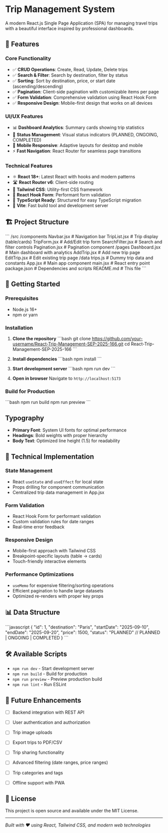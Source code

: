 # Trip Management System

A modern React.js Single Page Application (SPA) for managing travel trips with a beautiful interface inspired by professional dashboards.

## 🚀 Features

### Core Functionality
- ✅ **CRUD Operations**: Create, Read, Update, Delete trips
- ✅ **Search & Filter**: Search by destination, filter by status
- ✅ **Sorting**: Sort by destination, price, or start date (ascending/descending)
- ✅ **Pagination**: Client-side pagination with customizable items per page
- ✅ **Form Validation**: Comprehensive validation using React Hook Form
- ✅ **Responsive Design**: Mobile-first design that works on all devices

### UI/UX Features
- 📊 **Dashboard Analytics**: Summary cards showing trip statistics
- 🎯 **Status Management**: Visual status indicators (PLANNED, ONGOING, COMPLETED)
- 📱 **Mobile Responsive**: Adaptive layouts for desktop and mobile
- ⚡ **Fast Navigation**: React Router for seamless page transitions

### Technical Features
- ⚛️ **React 18+**: Latest React with hooks and modern patterns
- 🛣️ **React Router v6**: Client-side routing
- 🎨 **Tailwind CSS**: Utility-first CSS framework
- 📝 **React Hook Form**: Performant form validation
- 🎯 **TypeScript Ready**: Structured for easy TypeScript migration
- 🔧 **Vite**: Fast build tool and development server

## 🏗️ Project Structure

\`\`\`
/src
    /components
        Navbar.jsx          # Navigation bar
        TripList.jsx        # Trip display (table/cards)
        TripForm.jsx        # Add/Edit trip form
        SearchFilter.jsx    # Search and filter controls
        Pagination.jsx      # Pagination component
    /pages
        Dashboard.jsx       # Main dashboard with analytics
        AddTrip.jsx         # Add new trip page
        EditTrip.jsx        # Edit existing trip page
    /data
        trips.js           # Dummy trip data and constants
    App.jsx               # Main app component
    main.jsx             # React entry point
package.json             # Dependencies and scripts
README.md               # This file
\`\`\`

## 🚀 Getting Started

### Prerequisites
- Node.js 16+ 
- npm or yarn

### Installation

1. **Clone the repository**
   \`\`\`bash
   git clone https://github.com/your-username/React-Trip-Management-SEP-2025-166.git
   cd React-Trip-Management-SEP-2025-166
   \`\`\`

2. **Install dependencies**
   \`\`\`bash
   npm install
   \`\`\`

3. **Start development server**
   \`\`\`bash
   npm run dev
   \`\`\`

4. **Open in browser**
   Navigate to `http://localhost:5173`

### Build for Production
\`\`\`bash
npm run build
npm run preview
\`\`\`


## Typography
- **Primary Font**: System UI fonts for optimal performance
- **Headings**: Bold weights with proper hierarchy
- **Body Text**: Optimized line height (1.5) for readability

## 🔧 Technical Implementation

### State Management
- React `useState` and `useEffect` for local state
- Props drilling for component communication
- Centralized trip data management in App.jsx

### Form Validation
- React Hook Form for performant validation
- Custom validation rules for date ranges
- Real-time error feedback

### Responsive Design
- Mobile-first approach with Tailwind CSS
- Breakpoint-specific layouts (table → cards)
- Touch-friendly interactive elements

### Performance Optimizations
- `useMemo` for expensive filtering/sorting operations
- Efficient pagination to handle large datasets
- Optimized re-renders with proper key props

## 📊 Data Structure

\`\`\`javascript
{
  "id": 1,
  "destination": "Paris",
  "startDate": "2025-09-10",
  "endDate": "2025-09-20", 
  "price": 1500,
  "status": "PLANNED" // PLANNED | ONGOING | COMPLETED
}
\`\`\`

## 🛠️ Available Scripts

- `npm run dev` - Start development server
- `npm run build` - Build for production
- `npm run preview` - Preview production build
- `npm run lint` - Run ESLint

## 🌟 Future Enhancements

- [ ] Backend integration with REST API
- [ ] User authentication and authorization
- [ ] Trip image uploads
- [ ] Export trips to PDF/CSV
- [ ] Trip sharing functionality
- [ ] Advanced filtering (date ranges, price ranges)
- [ ] Trip categories and tags
- [ ] Offline support with PWA


## 📄 License

This project is open source and available under the MIT License.

---

*Built with ❤️ using React, Tailwind CSS, and modern web technologies*
